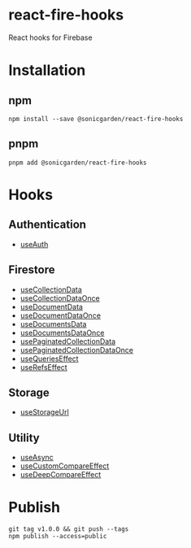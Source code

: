 # react-fire-hooks

React hooks for Firebase

# Installation

## npm

```
npm install --save @sonicgarden/react-fire-hooks
```

## pnpm

```
pnpm add @sonicgarden/react-fire-hooks
```

# Hooks

## Authentication

- [useAuth](https://github.com/SonicGarden/react-fire-hooks/blob/main/src/auth/useAuth.ts)

## Firestore

- [useCollectionData](https://github.com/SonicGarden/react-fire-hooks/blob/main/src/firestore/useCollectionData.ts)
- [useCollectionDataOnce](https://github.com/SonicGarden/react-fire-hooks/blob/main/src/firestore/useCollectionDataOnce.ts)
- [useDocumentData](https://github.com/SonicGarden/react-fire-hooks/blob/main/src/firestore/useDocumentData.ts)
- [useDocumentDataOnce](https://github.com/SonicGarden/react-fire-hooks/blob/main/src/firestore/useDocumentDataOnce.ts)
- [useDocumentsData](https://github.com/SonicGarden/react-fire-hooks/blob/main/src/firestore/useDocumentsData.ts)
- [useDocumentsDataOnce](https://github.com/SonicGarden/react-fire-hooks/blob/main/src/firestore/useDocumentsDataOnce.ts)
- [usePaginatedCollectionData](https://github.com/SonicGarden/react-fire-hooks/blob/main/src/firestore/usePaginatedCollectionData.ts)
- [usePaginatedCollectionDataOnce](https://github.com/SonicGarden/react-fire-hooks/blob/main/src/firestore/usePaginatedCollectionDataOnce.ts)
- [useQueriesEffect](https://github.com/SonicGarden/react-fire-hooks/blob/main/src/firestore/useQueriesEffect.ts)
- [useRefsEffect](https://github.com/SonicGarden/react-fire-hooks/blob/main/src/firestore/useRefsEffect.ts)

## Storage

- [useStorageUrl](https://github.com/SonicGarden/react-fire-hooks/blob/main/src/storage/useStorageUrl.ts)

## Utility

- [useAsync](https://github.com/SonicGarden/react-fire-hooks/blob/main/src/utils/useAsync.ts)
- [useCustomCompareEffect](https://github.com/SonicGarden/react-fire-hooks/blob/main/src/utils/useCustomCompareEffect.ts)
- [useDeepCompareEffect](https://github.com/SonicGarden/react-fire-hooks/blob/main/src/utils/useDeepCompareEffect.ts)

# Publish

```
git tag v1.0.0 && git push --tags
npm publish --access=public
```
